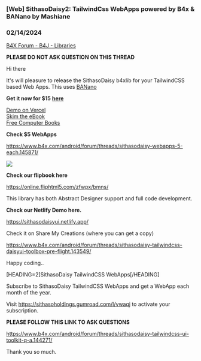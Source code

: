 ### [Web] SithasoDaisy2: TailwindCss WebApps powered by B4x & BANano by Mashiane
### 02/14/2024
[B4X Forum - B4J - Libraries](https://www.b4x.com/android/forum/threads/143950/)

**PLEASE DO NOT ASK QUESTION ON THIS THREAD**

  
  
Hi there  
  
It's will pleasure to release the SithasoDaisy b4xlib for your TailwindCSS based Web Apps. This uses [BANano](https://www.b4x.com/android/forum/threads/banano-website-app-pwa-library-with-abstract-designer-support.99740/#content)  
  
**Get it now for $15** [**here**](https://www.paypal.com/paypalme/anelembanga?country.x=ZA&locale.x=en_US)  
  
[Demo on Vercel](https://sithaso-daisy-ui.vercel.app/)  
[Skim the eBook](https://github.com/Mashiane/SithasoDaisyUI/raw/main/TailwindCSS%20WebApps%20using%20B4X.pdf)  
[Free Computer Books](https://freecomputerbooks.com/)  
  
**Check $5 WebApps**  
  
<https://www.b4x.com/android/forum/threads/sithasodaisy-webapps-5-each.145871/>  
  
![](https://www.b4x.com/android/forum/attachments/135652)  
  
**Check our flipbook here**  
  
<https://online.fliphtml5.com/zfwpx/bmns/>  
  
This library has both Abstract Designer support and full code development.  
  
**Check our Netlify Demo here.**  
  
<https://sithasodaisyui.netlify.app/>  
  
Check it on Share My Creations (where you can get a copy)  
  
<https://www.b4x.com/android/forum/threads/sithasodaisy-tailwindcss-daisyui-toolbox-pre-flight.143549/>  
  
Happy coding..  
  
[HEADING=2]SithasoDaisy TailwindCSS WebApps[/HEADING]  
  
Subscribe to SithasoDaisy TailwindCSS WebApps and get a WebApp each month of the year.  
  
Visit <https://sithasoholdings.gumroad.com/l/vwaqj> to activate your subscription.  
  
**PLEASE FOLLOW THIS LINK TO ASK QUESTIONS**  
  
<https://www.b4x.com/android/forum/threads/sithasodaisy-tailwindcss-ui-toolkit-q-a.144271/>  
  
Thank you so much.